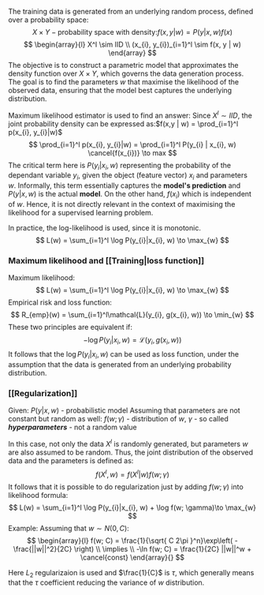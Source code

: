 The training data is generated from an underlying random process, defined over a probability space:
$$
X \times Y - \text{probability space with density:} f(x, y|w) = P(y|x, w)f(x)
$$
$$
\begin{array}{l}
X^l \sim IID \\
(x_{i}, y_{i})_{i=1}^l \sim f(x, y | w)
\end{array}
$$
The objective is to construct a parametric model that approximates the density function over $X \times Y$, which governs the data generation process. The goal is to find the parameters $w$ that maximise the likelihood of the observed data, ensuring that the model best captures the underlying distribution.

Maximum likelihood estimator is used to find an answer:
Since $X^l \sim IID$, the joint probability density can be expressed as:$f(x,y | w) = \prod_{i=1}^l p(x_{i}, y_{i}|w)$
$$
\prod_{i=1}^l p(x_{i}, y_{i}|w) = \prod_{i=1}^l P(y_{i} | x_{i}, w) \cancel{f(x_{i})} \to max
$$
The critical term here is $P(y_{i} | x_{i}, w)$ representing the probability of the dependant variable $y_{i}$, given the object (feature vector) $x_{i}$ and parameters $w$. Informally, this term essentially captures the **model's prediction** and $P(y | x, w)$ is the actual **model**. On the other hand, $f(x_{i})$ which is independent of $w$. Hence, it is not directly relevant in the context of maximising the likelihood for a supervised learning problem.

In practice, the log-likelihood is used, since it is monotonic.
$$
L(w) = \sum_{i=1}^l \log P(y_{i}|x_{i}, w) \to \max_{w}
$$
### Maximum likelihood and [[Training|loss function]]
Maximum likelihood:
$$
L(w) = \sum_{i=1}^l \log P(y_{i}|x_{i}, w) \to \max_{w}
$$
Empirical risk and loss function:
$$
R_{emp}(w) = \sum_{i=1}^l\mathcal{L}(y_{i}, g(x_{i}, w)) \to \min_{w}
$$
These two principles are equivalent if:
$$
-\log P(y_{i}|x_{i}, w) = \mathcal{L}(y_{i}, g(x_{i}, w))
$$
It follows that the $\log P(y_{i}|x_{i}, w)$ can be used as loss function, under the assumption that the data is generated from an underlying probability distribution.

### [[Regularization]]
Given:
	$P(y | x, w)$ - probabilistic model
Assuming that parameters are not constant but random as well:
	$f(w; \gamma)$ - distribution of $w$, 
		$\gamma$ - so called ***hyperparameters*** - not a random value

In this case, not only the data $X^l$ is randomly generated, but parameters $w$ are also assumed to be random. Thus, the joint distribution of the observed data and the parameters is defined as:
$$
f(X^l, w) = f(X^l|w)f(w; \gamma)
$$
It follows that it is possible to do regularization just by adding $f(w; \gamma)$ into likelihood formula:
$$
L(w) = \sum_{i=1}^l \log P(y_{i}|x_{i}, w) + \log f(w; \gamma)\to \max_{w}
$$
Example:
Assuming that $w \sim N(0, C)$:
$$
\begin{array}{l}
f(w; C) = \frac{1}{\sqrt{ C 2\pi }^n}\exp\left( -\frac{||w||^2}{2C} \right) \\
\implies \\
-\ln f(w; C) = \frac{1}{2C} ||w||^w + \cancel{const}
\end{array}{}
$$

Here $L_{2}$ regularizaion is used and $\frac{1}{C}$ is $\tau$, which generally means that the $\tau$ coefficient reducing the variance of $w$ distribution.